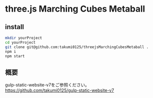 three.js Marching Cubes Metaball
===============================

## install
```bash
mkdir yourProject
cd yourProject
git clone git@github.com:takumi0125/threejsMarchingCubesMetaball .
npm i
npm start
```

## 概要
gulp-static-website-v7をご参照ください。
https://github.com/takumi0125/gulp-static-website-v7


